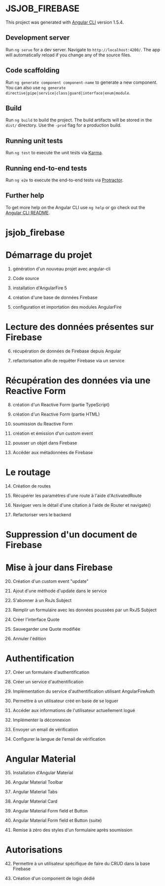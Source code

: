 # JSJOB_FIREBASE

This project was generated with [Angular CLI](https://github.com/angular/angular-cli) version 1.5.4.

## Development server

Run `ng serve` for a dev server. Navigate to `http://localhost:4200/`. The app will automatically reload if you change any of the source files.

## Code scaffolding

Run `ng generate component component-name` to generate a new component. You can also use `ng generate directive|pipe|service|class|guard|interface|enum|module`.

## Build

Run `ng build` to build the project. The build artifacts will be stored in the `dist/` directory. Use the `-prod` flag for a production build.

## Running unit tests

Run `ng test` to execute the unit tests via [Karma](https://karma-runner.github.io).

## Running end-to-end tests

Run `ng e2e` to execute the end-to-end tests via [Protractor](http://www.protractortest.org/).

## Further help

To get more help on the Angular CLI use `ng help` or go check out the [Angular CLI README](https://github.com/angular/angular-cli/blob/master/README.md).
# jsjob_firebase

# Démarrage du projet
1. génération d'un nouveau projet avec angular-cli

2. Code source
3. installation d'AngularFire 5

4. création d'une base de données Firebase

5. configuration et importation des modules AngularFire

# Lecture des données présentes sur Firebase
6. récupération de données de Firebase depuis Angular

7. refactorisation afin de requêter Firebase via un service

# Récupération des données via une Reactive Form
8. création d'un Reactive Form (partie TypeScript)

9. création d'un Reactive Form (partie HTML)

10. soumission du Reactive Form

11. création et émission d'un custom event

12. pousser un objet dans Firebase

13. Accéder aux métadonnées de Firebase

# Le routage
14. Création de routes

15. Récupérer les paramètres d'une route à l'aide d'ActivatedRoute

16. Naviguer vers le détail d'une citation à l'aide de Router et navigate()

17. Refactoriser vers le backend

# Suppression d'un document de Firebase

# Mise à jour dans Firebase
20. Création d'un custom event "update"

21. Ajout d'une méthode d'update dans le service

22. S'abonner à un RxJs Subject

23. Remplir un formulaire avec les données poussées par un RxJS Subject

24. Créer l'interface Quote

25. Sauvegarder une Quote modifiée

26. Annuler l'édition

# Authentification
27. Créer un formulaire d'authentification

28. Créer un service d'authentification

29. Implémentation du service d'authentification utilisant AngularFireAuth

30. Permettre à un utilisateur créé en base de se loguer

31. Accéder aux informations de l'utilisateur actuellement logué

32. Implémenter la déconnexion

33. Envoyer un email de vérification

34. Configurer la langue de l'email de vérification

# Angular Material
35. Installation d'Angular Material

36. Angular Material Toolbar

37. Angular Material Tabs

38. Angular Material Card

39. Angular Material Form field et Button

40. Angular Material Form field et Button (suite)

41. Remise à zéro des styles d'un formulaire après soumission

# Autorisations
42. Permettre à un utilisateur spécifique de faire du CRUD dans la base Firebase

43. Création d'un component de login dédié
